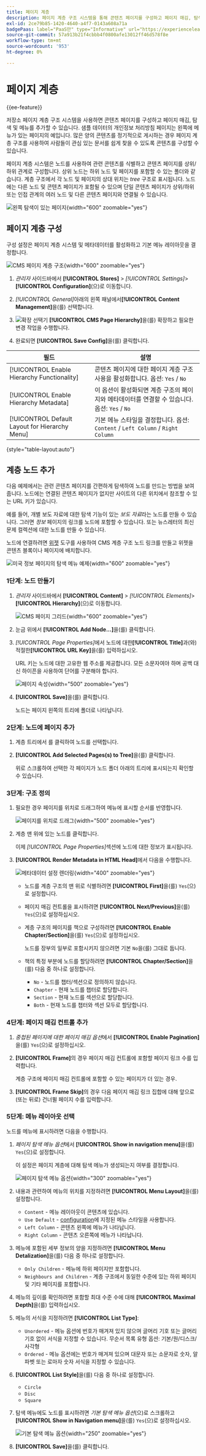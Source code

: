 ```yaml
---
title: 페이지 계층
description: 페이지 계층 구조 시스템을 통해 콘텐츠 페이지를 구성하고 페이지 매김, 탐색 및 메뉴를 추가하는 방법에 대해 알아봅니다.
exl-id: 2ce79b85-1420-4640-a4f7-0143a608a71a
badgePaas: label="PaaS만" type="Informative" url="https://experienceleague.adobe.com/en/docs/commerce/user-guides/product-solutions" tooltip="Adobe Commerce 온 클라우드 프로젝트(Adobe 관리 PaaS 인프라) 및 온프레미스 프로젝트에만 적용됩니다."
source-git-commit: 57a913b21f4cbbb4f0800afe13012ff46d578f8e
workflow-type: tm+mt
source-wordcount: '953'
ht-degree: 0%

---
```


# 페이지 계층

{{ee-feature}}

저장소 페이지 계층 구조 시스템을 사용하면 콘텐츠 페이지를 구성하고 페이지 매김, 탐색 및 메뉴를 추가할 수 있습니다. 샘플 데이터의 개인정보 처리방침 페이지는 왼쪽에 메뉴가 있는 페이지의 예입니다. 많은 양의 콘텐츠를 정기적으로 게시하는 경우 페이지 계층 구조를 사용하여 사람들이 관심 있는 문서를 쉽게 찾을 수 있도록 콘텐츠를 구성할 수 있습니다.

페이지 계층 시스템은 노드를 사용하여 관련 콘텐츠를 식별하고 콘텐츠 페이지를 상위/하위 관계로 구성합니다. 상위 노드는 하위 노드 및 페이지를 포함할 수 있는 폴더와 같습니다. 계층 구조에서 각 노드 및 페이지의 상대 위치는 _tree_ 구조로 표시됩니다. 노드에는 다른 노드 및 콘텐츠 페이지가 포함될 수 있으며 단일 콘텐츠 페이지가 상위/하위 또는 인접 관계의 여러 노드 및 다른 콘텐츠 페이지와 연결될 수 있습니다.

![왼쪽 탐색이 있는 페이지](./assets/storefront-privacy-policy.png){width="600" zoomable="yes"}

## 페이지 계층 구성

구성 설정은 페이지 계층 시스템 및 메타데이터를 활성화하고 기본 메뉴 레이아웃을 결정합니다.

![CMS 페이지 계층 구조](./assets/content-management-cms-page-hierarchy.png){width="600" zoomable="yes"}

1. _관리자_ 사이드바에서 **[!UICONTROL Stores]** > _[!UICONTROL Settings]_>**[!UICONTROL Configuration]**(으)로 이동합니다.

1. _[!UICONTROL General]_&#x200B;아래의 왼쪽 패널에서&#x200B;**[!UICONTROL Content Management]**&#x200B;을(를) 선택합니다.

1. ![확장 선택기](../assets/icon-display-expand.png) **[!UICONTROL CMS Page Hierarchy]**&#x200B;을(를) 확장하고 필요한 변경 작업을 수행합니다.

1. 완료되면 **[!UICONTROL Save Config]**&#x200B;을(를) 클릭합니다.

| 필드 | 설명 |
|--- |--- |
| [!UICONTROL Enable Hierarchy Functionality] | 콘텐츠 페이지에 대한 페이지 계층 구조 사용을 활성화합니다. 옵션: `Yes` / `No` |
| [!UICONTROL Enable Hierarchy Metadata] | 이 옵션이 활성화되면 계층 구조의 페이지와 메타데이터를 연결할 수 있습니다. 옵션: `Yes` / `No` |
| [!UICONTROL Default Layout for Hierarchy Menu] | 기본 메뉴 스타일을 결정합니다. 옵션: `Content` / `Left Column` / `Right Column` |

{style="table-layout:auto"}

## 계층 노드 추가

다음 예제에서는 관련 콘텐츠 페이지를 간편하게 탐색하여 노드를 만드는 방법을 보여 줍니다. 노드에는 연결된 콘텐츠 페이지가 없지만 사이트의 다른 위치에서 참조할 수 있는 URL 키가 있습니다.

예를 들어, 개별 보도 자료에 대한 탐색 기능이 있는 _보도 자료_&#x200B;라는 노드를 만들 수 있습니다. 그러면 _정보_ 페이지의 링크를 노드에 포함할 수 있습니다. 또는 뉴스레터의 최신 문제 컬렉션에 대한 노드를 만들 수 있습니다.

노드에 연결하려면 [위젯](widgets.md) 도구를 사용하여 CMS 계층 구조 노드 링크를 만들고 위젯을 콘텐츠 블록이나 페이지에 배치합니다.

![미국 정보 페이지의 탐색 메뉴 예제](./assets/page-navigation-storefront.png){width="600" zoomable="yes"}

### 1단계: 노드 만들기

1. _관리자_ 사이드바에서 **[!UICONTROL Content]** > _[!UICONTROL Elements]_>**[!UICONTROL Hierarchy]**(으)로 이동합니다.

   ![CMS 페이지 그리드](./assets/page-hierarchy-cms-pages.png){width="600" zoomable="yes"}

1. 눈금 위에서 **[!UICONTROL Add Node...]**&#x200B;을(를) 클릭합니다.

1. _[!UICONTROL Page Properties]_&#x200B;에서 노드에 대한&#x200B;**[!UICONTROL Title]**&#x200B;과(와) 적절한&#x200B;**[!UICONTROL URL Key]**&#x200B;을(를) 입력하십시오.

   URL 키는 노드에 대한 고유한 웹 주소를 제공합니다. 모든 소문자여야 하며 공백 대신 하이픈을 사용하여 단어를 구분해야 합니다.

   ![페이지 속성](./assets/page-hierarchy-add-node-page-properties.png){width="500" zoomable="yes"}

1. **[!UICONTROL Save]**&#x200B;을(를) 클릭합니다.

   노드는 페이지 왼쪽의 트리에 폴더로 나타납니다.

### 2단계: 노드에 페이지 추가

1. 계층 트리에서 를 클릭하여 노드를 선택합니다.

1. **[!UICONTROL Add Selected Pages(s) to Tree]**&#x200B;을(를) 클릭합니다.

   위로 스크롤하여 선택한 각 페이지가 노드 폴더 아래의 트리에 표시되는지 확인할 수 있습니다.

### 3단계: 구조 정의

1. 필요한 경우 페이지를 위치로 드래그하여 메뉴에 표시할 순서를 반영합니다.

   ![페이지를 위치로 드래그](./assets/page-hierarchy-drag-to-position.png){width="500" zoomable="yes"}

1. 계층 맨 위에 있는 노드를 클릭합니다.

   이제 _[!UICONTROL Page Properties]_&#x200B;섹션에 노드에 대한 정보가 표시됩니다.

1. **[!UICONTROL Render Metadata in HTML Head]**&#x200B;에서 다음을 수행합니다.

   ![메타데이터 설정 렌더링](./assets/page-hierarchy-render-metadata.png){width="400" zoomable="yes"}

   - 노드를 계층 구조의 맨 위로 식별하려면 **[!UICONTROL First]**&#x200B;을(를) `Yes`(으)로 설정합니다.

   - 페이지 매김 컨트롤을 표시하려면 **[!UICONTROL Next/Previous]**&#x200B;을(를) `Yes`(으)로 설정하십시오.

   - 계층 구조의 페이지를 책으로 구성하려면 **[!UICONTROL Enable Chapter/Section]**&#x200B;을(를) `Yes`(으)로 설정하십시오.

     노드를 장부의 일부로 포함시키지 않으려면 기본 `No`을(를) 그대로 둡니다.

   - 책의 특정 부분에 노드를 할당하려면 **[!UICONTROL Chapter/Section]**&#x200B;을(를) 다음 중 하나로 설정합니다.

      - `No` - 노드를 챕터/섹션으로 정의하지 않습니다.
      - `Chapter` - 현재 노드를 챕터로 할당합니다.
      - `Section` - 현재 노드를 섹션으로 할당합니다.
      - `Both` - 현재 노드를 챕터와 섹션 모두로 할당합니다.

### 4단계: 페이지 매김 컨트롤 추가

1. _중첩된 페이지에 대한 페이지 매김 옵션_&#x200B;에서 **[!UICONTROL Enable Pagination]**&#x200B;을(를) `Yes`(으)로 설정하십시오.

1. **[!UICONTROL Frame]**&#x200B;의 경우 페이지 매김 컨트롤에 포함할 페이지 링크 수를 입력합니다.

   계층 구조에 페이지 매김 컨트롤에 포함할 수 있는 페이지가 더 있는 경우.

1. **[!UICONTROL Frame Skip]**&#x200B;의 경우 다음 페이지 매김 링크 집합에 대해 앞으로(또는 뒤로) 건너뛸 페이지 수를 입력합니다.

### 5단계: 메뉴 레이아웃 선택

노드를 메뉴에 표시하려면 다음을 수행합니다.

1. _페이지 탐색 메뉴 옵션_&#x200B;에서 **[!UICONTROL Show in navigation menu]**&#x200B;을(를) `Yes`(으)로 설정합니다.

   이 설정은 페이지 계층에 대해 탐색 메뉴가 생성되는지 여부를 결정합니다.

   ![페이지 탐색 메뉴 옵션](./assets/page-hierarchy-page-navigation-menu-options.png){width="300" zoomable="yes"}

1. 내용과 관련하여 메뉴의 위치를 지정하려면 **[!UICONTROL Menu Layout]**&#x200B;을(를) 설정합니다.

   - `Content` - 메뉴 레이아웃이 콘텐츠에 있습니다.
   - `Use Default` - [configuration](../configuration-reference/general/content-management.md)에 지정된 메뉴 스타일을 사용합니다.
   - `Left Column` - 콘텐츠 왼쪽에 메뉴가 나타납니다.
   - `Right Column` - 콘텐츠 오른쪽에 메뉴가 나타납니다.

1. 메뉴에 포함된 세부 정보의 양을 지정하려면 **[!UICONTROL Menu Detalization]**&#x200B;을(를) 다음 중 하나로 설정합니다.

   - `Only Children` - 메뉴에 하위 페이지만 포함합니다.
   - `Neighbours and Children` - 계층 구조에서 동일한 수준에 있는 하위 페이지 및 기타 페이지를 포함합니다.

1. 메뉴의 깊이를 확인하려면 포함할 최대 수준 수에 대해 **[!UICONTROL Maximal Depth]**&#x200B;을(를) 입력하십시오.

1. 메뉴의 서식을 지정하려면 **[!UICONTROL List Type]**:

   - `Unordered` - 메뉴 옵션에 번호가 매겨져 있지 않으며 글머리 기호 또는 글머리 기호 없이 서식을 지정할 수 있습니다. 무순서 목록 유형 옵션: 기본/원/디스크/사각형
   - `Ordered` - 메뉴 옵션에는 번호가 매겨져 있으며 대문자 또는 소문자로 숫자, 알파벳 또는 로마자 숫자 서식을 지정할 수 있습니다.

1. **[!UICONTROL List Style]**&#x200B;을(를) 다음 중 하나로 설정합니다.

   - `Circle`
   - `Disc`
   - `Square`

1. 탐색 메뉴에도 노드를 표시하려면 _기본 탐색 메뉴 옵션_(으)로 스크롤하고 **[!UICONTROL Show in Navigation menu]**&#x200B;을(를) `Yes`(으)로 설정하십시오.

   ![기본 탐색 메뉴 옵션](./assets/page-hierarchy-main-navigation-menu-options.png){width="250" zoomable="yes"}

1. **[!UICONTROL Save]**&#x200B;을(를) 클릭합니다.
